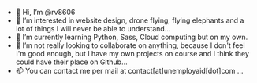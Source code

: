 - 👋 Hi, I’m @rv8606
- 👀 I’m interested in website design, drone flying, flying elephants and a lot of things I will never be able to understand...
- 🌱 I’m currently learning Python, Sass, Cloud computing but on my own.
- 💞️ I’m not really looking to collaborate on anything, because I don't feel I'm good enough, but I have my own projects on course and I think they could have their place on Github...
- 📫 You can contact me per mail at contact[at]unemployaid[dot]com ...

<!---
rv8606/rv8606 is a ✨ special ✨ repository because its `README.md` (this file) appears on your GitHub profile.
You can click the Preview link to take a look at your changes.
--->
